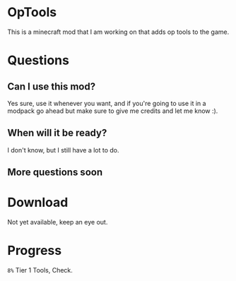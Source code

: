 # OpTools
This is a minecraft mod that I am working on that adds op tools to the game.

# Questions
## Can I use this mod?
Yes sure, use it whenever you want, and if you're going to use it in a modpack go ahead but make sure to give me credits and let me know :).

## When will it be ready?
I don't know, but I still have a lot to do.

## More questions soon

# Download
Not yet available, keep an eye out.

# Progress
`8%` Tier 1 Tools, Check.
